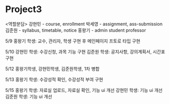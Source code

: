 # Project3

<역할분담>
강현민 - course, enrollment
박세영 - assignment, ass-submission
김준원 - syllabus, timetable, notice
홍왕기 - admin student professor


5/9 홍왕기 학생: 교수, 관리자, 학생 구현 후 메인페이지 프토로 타입 구현

5/10 강현민 학생: 수강신청, 과목 기능 구현
     김준원 학생: 공지사항, 강의계획서, 시간표 구현

5/12 홍왕기학생, 강현민학생, 김준원학생, 1차 병합

5/13 홍왕기 학생: 수강성적 확인, 수강성적 부여 구현

5/15 홍왕기 학생: 자료실 업로드, 자료실 확인, 기능 ui 개선
     강현민 학생: 기능 ui 개선
     김준원 학생: 기능 ui 개선
